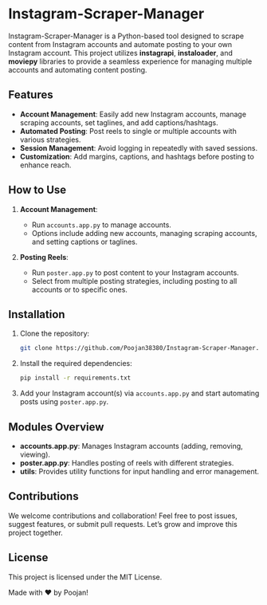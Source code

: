 # Instagram-Scraper-Manager

Instagram-Scraper-Manager is a Python-based tool designed to scrape content from Instagram accounts and automate posting to your own Instagram account. This project utilizes **instagrapi**, **instaloader**, and **moviepy** libraries to provide a seamless experience for managing multiple accounts and automating content posting.


## Features

- **Account Management**: Easily add new Instagram accounts, manage scraping accounts, set taglines, and add captions/hashtags.
- **Automated Posting**: Post reels to single or multiple accounts with various strategies.
- **Session Management**: Avoid logging in repeatedly with saved sessions.
- **Customization**: Add margins, captions, and hashtags before posting to enhance reach.

## How to Use

1. **Account Management**:
    - Run `accounts.app.py` to manage accounts.
    - Options include adding new accounts, managing scraping accounts, and setting captions or taglines.

2. **Posting Reels**:
    - Run `poster.app.py` to post content to your Instagram accounts.
    - Select from multiple posting strategies, including posting to all accounts or to specific ones.

## Installation

1. Clone the repository:
    ```bash
    git clone https://github.com/Poojan38380/Instagram-Scraper-Manager.git
    ```
2. Install the required dependencies:
    ```bash
    pip install -r requirements.txt
    ```

3. Add your Instagram account(s) via `accounts.app.py` and start automating posts using `poster.app.py`.

## Modules Overview

- **accounts.app.py**: Manages Instagram accounts (adding, removing, viewing).
- **poster.app.py**: Handles posting of reels with different strategies.
- **utils**: Provides utility functions for input handling and error management.

## Contributions

We welcome contributions and collaboration! Feel free to post issues, suggest features, or submit pull requests. Let’s grow and improve this project together.

## License

This project is licensed under the MIT License.


Made with ❤️ by Poojan!
